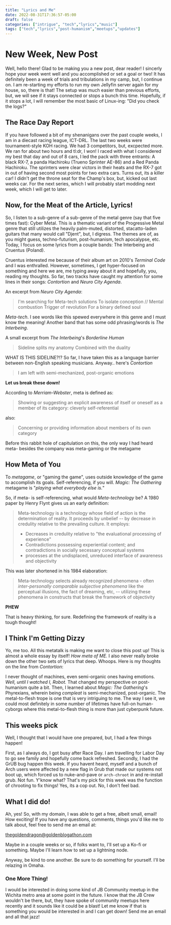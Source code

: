 ```yaml
---
title: "Lyrics and Me"
date: 2022-08-31T17:36:57-05:00
draft: false
categories: ["intrigue", "tech","lyrics","music"]
tags: ["tech","lyrics","post-humanism","meetups","updates"]
---
```


# New Week, New Post
Well, hello there! Glad to be making you a new post, dear reader! I sincerly hope your week went well and you accomplished or set a goal or two! It has definitely been a week of trials and tribulations in my camp, but, I continue on. I am re-starting my efforts to run my own Jellyfin server again for my house, so, there is that! The setup was much easier than previous efforts, but, we will see if it stays connected or stops a bunch this time. Hopefully, if it stops a lot, I will remember the most basic of Linux-ing: "Did you check the logs?"

## The Race Day Report
If you have followed a bit of my shenanigans over the past couple weeks, I am in a diecast racing league, ICT-DRL. The last two weeks were tournament-style KOH racing. We had 3 competitors, but, excpected more. We ran for about two hours and tl:dr, I won! I raced with what I considered my best that day and out of 8 cars, I led the pack with three entrants: A black RX-7, a panda Hachiroku (Trueno Sprinter AE-86) and a Red Panda Hachiroku. The sprinters were clear victors in their heats and the RX-7 got in out of having second most points for two extra cars. Turns out, its a killer car! I didn't get the throne seat for the Champ's box, but, kicked out last weeks car. For the next series, which I will probably start modding next week, which I will get to later. 

## Now, for the Meat of the Article, Lyrics!
So, I listen to a sub-genre of a sub-genre of the metal genre (say that five times fast): Cyber Metal. This is a thematic variant of the Progressive Metal genre that still utilizes the heavily palm-muted, distorted, stacatto-laden guitars that many would call "Djent", but, I digress. The themes are of, as you might guess, techno-futurism, post-humanism, tech apocalypse, etc. Today, I focus on some lyrics from a couple bands: The Interbeing and Cruentus (Poland).

Cruentus interested me because of their album art on 2010's *Terminal Code* and I was enthralled. However, sometimes, I get hyper-focused on something and here we are, me typing away about it and hopefully, you, reading my thoughts. So far, two tracks have caught my attention for some lines in their songs: *Contortion* and *Neuro City Agenda*.

An excerpt from *Neuro City Agenda*:
> I'm searching for 
> Meta-tech solutions
> To isolate conception
> //
> Mental combustion
> Trigger of revolution
> For a binary defined soul

*Meta-tech*. I see words like this spewed everywhere in this genre and I must know the meaning! Another band that has some odd phrasing/words is *The Interbeing*.

A small excerpt from *The Interbeing*'s *Borderline Human*
> Sideline splits my anatomy
> Combined with the duality

WHAT IS THIS SIDELINE?!? So far, I have taken this as a language barrier between non-English speaking musicians. Anyway.. here's *Contortion*

> I am left with semi-mechanized, post-organic emotions

**Let us break these down!**

According to *Merriam-Webster*, meta is defined as:
> Showing or suggesting an explicit awareness of itself or oneself as a member of its category: cleverly self-referential

also:

> Concerning or providing information about members of its own category

Before this rabbit hole of capitulation on this, the only way I had heard meta- besides the company was meta-gaming or the metagame

## How Meta of You

To *metagame*, or "gaming the game", uses outside knowledge of the game to accomplish its goals. Self-referencing, if you will. *Magic: The Gathering* metagame is "*playing what everybody else is.*"

So, if meta- is self-referencing, what would *Meta-technology* be? A 1980 paper by Henry Flynt gives us an early definition:

> Meta-technology is a technology whose field of action is the determination of reality. It proceeds by unbelief -- by decrease in credulity relative to the prevailing culture. It employs:
> * Decreases in credulity relative to "the evaluational processing of experience"
> * Contradictions possessing experiential content; and contradictions in socially secessary conceptual systems
> * processes at the undisplaced, unreduced interface of awareness and objectivity

This was later shortened in his 1984 elaboration:
> Meta-technology selects already recognized phenomena - often *inter-personally comparable subjective phenomena* like the perceptual illusions, the fact of dreaming, etc, -- utilizing these phenomena in constructs that break the framework of objectivity

**PHEW**

That is heavy thinking, for sure. Redefining the framework of reality is a tough thought! 

## I Think I'm Getting Dizzy

Yo, me too. All this metatalk is making me want to close this post up! This is almost a whole essay by itself! *How meta of ME.* I also never really broke down the other two sets of lyrics that deep. Whoops. Here is my thoughts on the line from *Contortion*:

I never thought of machines, even semi-organic ones having emotions. *Well, until I watched I, Robot.* That changed my perspective on post-humanism quite a bit. Then, I learned about *Magic: The Gathering*'s Phyrexians, wherein being *compleat* is semi-mechanized, post-organic. The metal-to-flesh trope is one that is very intriguing to me. The way I see it, we could most definitely in some number of lifetimes have full-on human-cyborgs where this metal-to-flesh thing is more than just cyberpunk future. 

## This weeks pick

Well, I thought that I would have one prepared, but, I had a few things happen!

First, as I always do, I got busy after Race Day. I am travelling for Labor Day to go see family and hopefully come back refreshed. Secondly, I had the GrUB bug happen this week. If you havent heard, myself and a bunch of Arch users were affected by a new flag in Grub that made our systems not boot up, which forced us to nuke-and-pave or `arch-chroot` in and re-install grub. Not fun. Y'know what? That's my pick for this week was the function of chrooting to fix things! Yes, its a cop out. No, I don't feel bad. 

## What I did do!

Ah, yes! So, with my domain, I was able to get a free, albeit small, email! How exciting! If you have any questions, comments, things you'd like me to talk about, feel free to send me an email at:

thegoldendragon@goldenblogathon.com

Maybe in a couple weeks or so, if folks want to, I'll set up a Ko-fi or something. Maybe I'll learn how to set up a lightning node. 

Anyway, be kind to one another. Be sure to do something for yourself. I'll be relazing in Omaha. 

### One More Thing!

I would be interested in doing some kind of JB Community meetup in the Wichita metro area at some point in the future. I know that the JB Crew wouldn't be there, but, they have spoke of community meetups here recently and it sounds like it could be a blast! Let me know if that is something you would be interested in and I can get down! Send me an email and all that jazz!